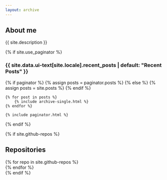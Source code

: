 ```yaml
---
layout: archive
---
```

<h2>About me</h2>
{{ site.description }}

{% if site.use_paginator %}
    <h3 class="archive__subtitle">{{ site.data.ui-text[site.locale].recent_posts | default: "Recent Posts" }}</h3>
    {% if paginator %}
        {% assign posts = paginator.posts %}
    {% else %}
        {% assign posts = site.posts %}
    {% endif %}

    {% for post in posts %}
        {% include archive-single.html %}
    {% endfor %}

    {% include paginator.html %}
{% endif %}

<meta name="gc:base" content="assets/github-cards/">


{% if site.github-repos %}
<h2>Repositories</h2>
<div class="grid__wrapper">
{% for repo in site.github-repos %}
  <div class="github-card" data-github="pvjosue/{{repo.name}}" data-width="300em" data-height="" data-theme="default"></div>
{% endfor %}
</div>
<script src="assets/github-cards/src/widget.js"></script>
{% endif %}